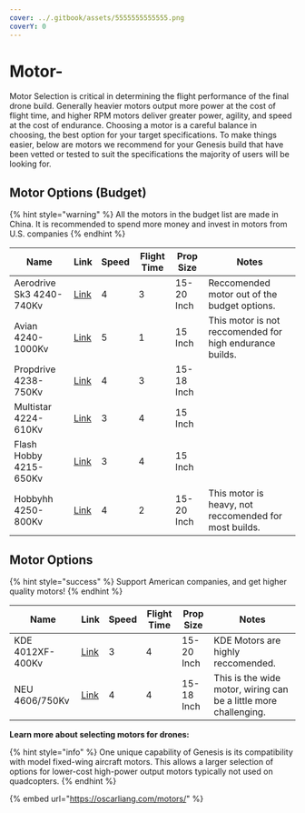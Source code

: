 ```yaml
---
cover: ../.gitbook/assets/5555555555555.png
coverY: 0
---
```


# Motor-

Motor Selection is critical in determining the flight performance of the final drone build. Generally heavier motors output more power at the cost of flight time, and higher RPM motors deliver greater power, agility, and speed at the cost of endurance. Choosing a motor is a careful balance in choosing, the best option for your target specifications. To make things easier, below are motors we recommend for your Genesis build that have been vetted or tested to suit the specifications the majority of users will be looking for.&#x20;

## Motor Options (Budget)

{% hint style="warning" %}
All the motors in the budget list are made in China. It is recommended to spend more money and invest in motors from U.S. companies
{% endhint %}

<table><thead><tr><th>Name</th><th>Link</th><th data-type="rating" data-max="5">Speed</th><th data-type="rating" data-max="5">Flight Time</th><th>Prop Size</th><th>Notes</th></tr></thead><tbody><tr><td>Aerodrive Sk3 4240-740Kv</td><td><a href="https://hobbyking.com/en_us/turnigy-aerodrive-sk3-4240-740kv-brushless-outrunner-motor.html">Link</a></td><td>4</td><td>3</td><td>15-20 Inch</td><td>Reccomended motor out of the budget options.</td></tr><tr><td>Avian 4240-1000Kv</td><td><a href="https://www.amazon.com/Specktrum-SPMXAM4675-4240-1000Kv-Outrunner-Brushless/dp/B00DJHESGI">Link</a></td><td>5</td><td>1</td><td>15 Inch</td><td>This motor is not reccomended for high endurance builds.</td></tr><tr><td>Propdrive 4238-750Kv</td><td><a href="https://hobbyking.com/en_us/propdrive-v2-4238-750kv-brushless-outrunner-motor.html">Link</a></td><td>4</td><td>3</td><td>15-18 Inch</td><td></td></tr><tr><td>Multistar 4224-610Kv</td><td><a href="https://hobbyking.com/en_us/turnigy-multistar-4225-610kv-16pole-multi-rotor-outrunner.html">Link</a></td><td>3</td><td>4</td><td>15 Inch</td><td></td></tr><tr><td>Flash Hobby 4215-650Kv</td><td><a href="https://www.amazon.com/FLASH-HOBBY-brushless-multirotor-multicopter/dp/B08LN1MJ7X?source=ps-sl-shoppingads-lpcontext&#x26;ref_=fplfs&#x26;psc=1&#x26;smid=AW16MM68RL9BH">Link</a></td><td>3</td><td>4</td><td>15 Inch</td><td></td></tr><tr><td>Hobbyhh 4250-800Kv</td><td><a href="https://www.amazon.com/DIAMONDDYNAMICS-Hobbyhh-Brushless-Banana-Aircraft/dp/B09BZ26W4W?source=ps-sl-shoppingads-lpcontext&#x26;ref_=fplfs&#x26;smid=A2J51FRQBEQBPP&#x26;th=1">Link</a></td><td>4</td><td>2</td><td>15-20 Inch</td><td>This motor is heavy, not reccomended for most builds.</td></tr></tbody></table>



## Motor Options&#x20;

{% hint style="success" %}
Support American companies, and get higher quality motors!
{% endhint %}

<table><thead><tr><th>Name</th><th>Link</th><th data-type="rating" data-max="5">Speed</th><th data-type="rating" data-max="5">Flight Time</th><th>Prop Size</th><th>Notes</th></tr></thead><tbody><tr><td>KDE 4012XF-400Kv</td><td><a href="https://www.kdedirect.com/collections/uas-multi-rotor-brushless-motors/products/kde4012xf-400">Link</a></td><td>3</td><td>4</td><td>15-20 Inch</td><td>KDE Motors are highly reccomended.</td></tr><tr><td>NEU 4606/750Kv</td><td><a href="https://neuracing.us/product/4606-750kv/">Link</a></td><td>4</td><td>4</td><td>15-18 Inch</td><td>This is the wide motor, wiring can be a little more challenging.</td></tr></tbody></table>

**Learn more about selecting motors for drones:**

{% hint style="info" %}
One unique capability of Genesis is its compatibility with model fixed-wing aircraft motors. This allows a larger selection of options for lower-cost high-power output motors typically not used on quadcopters.&#x20;
{% endhint %}

{% embed url="https://oscarliang.com/motors/" %}

